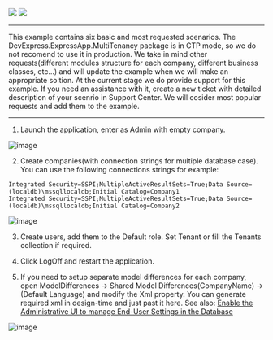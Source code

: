 <!-- default badges list -->
[![](https://img.shields.io/badge/Open_in_DevExpress_Support_Center-FF7200?style=flat-square&logo=DevExpress&logoColor=white)](https://supportcenter.devexpress.com/ticket/details/T1143380)
[![](https://img.shields.io/badge/📖_How_to_use_DevExpress_Examples-e9f6fc?style=flat-square)](https://docs.devexpress.com/GeneralInformation/403183)
<!-- default badges end -->

-----
This example contains six basic and most requested scenarios. The DevExpress.ExpressApp.MultiTenancy package is in CTP mode, so we do not recomend to use it in production. We take in mind other requests(different modules structure for each company, different business classes, etc...) and will update the example when we will make an appropriate soltion. At the current stage we do provide support for this example. If you need an assistance with it, create a new ticket with detailed description of your scenrio in Support Center. We will cosider most popular requests and add them to the example. 

-----

1. Launch the application, enter as Admin with empty company.

![image](https://user-images.githubusercontent.com/39731874/214006275-2675b9a2-64d6-4d9f-845b-03737256a33f.png)


2. Create companies(with connection strings for multiple database case).
You can use the following connections strings for example:

```
Integrated Security=SSPI;MultipleActiveResultSets=True;Data Source=(localdb)\mssqllocaldb;Initial Catalog=Company1
Integrated Security=SSPI;MultipleActiveResultSets=True;Data Source=(localdb)\mssqllocaldb;Initial Catalog=Company2
```

![image](https://user-images.githubusercontent.com/39731874/214006416-b8ea9832-0e7e-4ab0-bc1a-a0c17116906a.png)

3. Create users, add them to the Default role. Set Tenant or fill the Tenants collection if required.

4. Click LogOff and restart the application.

5. If you need to setup separate model differences for each company, open ModelDifferences -> Shared Model Differences(CompanyName) -> (Default Language) and modify the Xml property. You can generate required xml in design-time and just past it here. See also: [Enable the Administrative UI to manage End-User Settings in the Database](https://docs.devexpress.com/eXpressAppFramework/113704/ui-construction/application-model-ui-settings-storage/application-model-storages/enable-the-administrative-ui-for-managing-users-model-differences)

![image](https://user-images.githubusercontent.com/39731874/214009179-5d207892-94e2-449b-ba4e-439052f27505.png)


